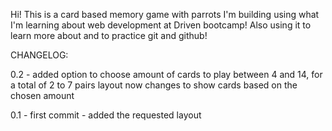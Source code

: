 Hi! This is a card based memory game with parrots I'm building using what I'm learning about web development at Driven bootcamp!
Also using it to learn more about and to practice git and github!

CHANGELOG:

0.2 - added option to choose amount of cards to play between 4 and 14, for a total of 2 to 7 pairs
      layout now changes to show cards based on the chosen amount

0.1 - first commit - added the requested layout
